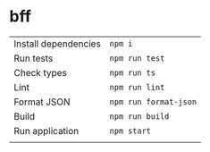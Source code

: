 # bff

|                        |                       |
|------------------------|:----------------------|
| Install dependencies   | `npm i`               |
| Run tests              | `npm run test`        |
| Check types            | `npm run ts`          |
| Lint                   | `npm run lint`        |
| Format JSON            | `npm run format-json` |
| Build                  | `npm run build`       |
| Run application        | `npm start`           |
|                        |                       |

